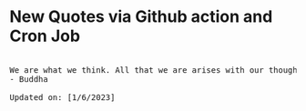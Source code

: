 # New Quotes via Github action and Cron Job

<pre>
<!-- #quote -->
We are what we think. All that we are arises with our thoughts. With our thoughts, we make the world.
- Buddha

Updated on: [1/6/2023]
<!-- #quoteEnd -->
</pre>
